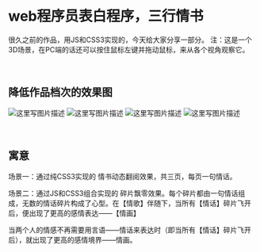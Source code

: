 # web程序员表白程序，三行情书

很久之前的作品，用JS和CSS3实现的，今天给大家分享一部分。
注：这是一个3D场景，在PC端的话还可以按住鼠标左键并拖动鼠标，来从各个视角观察它。

<br>

## 降低作品档次的效果图

![这里写图片描述](https://img-blog.csdnimg.cn/img_convert/f90aeaa5ee7ad9406214d198498694f1.png)
![这里写图片描述](https://img-blog.csdnimg.cn/img_convert/ec9fcf7d19cd2760676081a159af793a.png)
![这里写图片描述](https://img-blog.csdnimg.cn/img_convert/0c59db9e9377b4c659a2149c3dabdc30.png)
![这里写图片描述](https://img-blog.csdnimg.cn/img_convert/bccf84656bb02fba274ce130c9c10b17.png)

<br>

## 寓意

场景一：通过纯CSS3实现的 情书动态翻阅效果，共三页，每页一句情话。

场景二：通过JS和CSS3组合实现的 碎片飘零效果。每个碎片都由一句情话组成，无数的情话碎片构成了心型。在【情歌】伴随下，当所有【情话】碎片飞开后，便出现了更高的感情表达——【情画】

当两个人的情感不再需要用言语——情话来表达时（即当所有【情话】碎片飞开后），就出现了更高的感情境界——情画。


